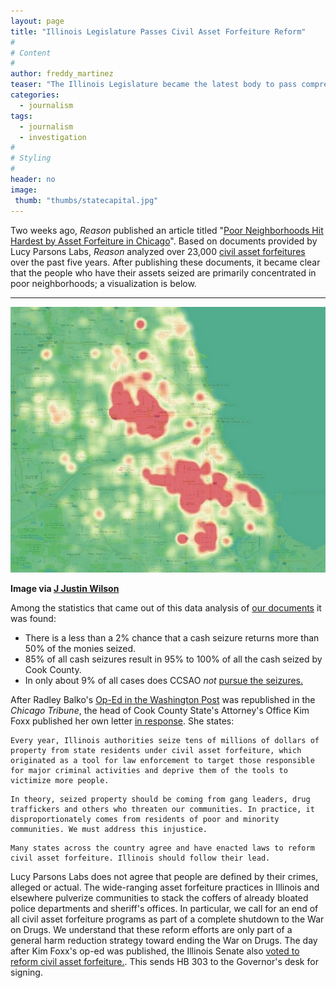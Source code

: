 ```yaml
---
layout: page
title: "Illinois Legislature Passes Civil Asset Forfeiture Reform"
#
# Content
#
author: freddy_martinez
teaser: "The Illinois Legislature became the latest body to pass comprehensive reforms around civil asset forfeiture with HB 303. This bill creates strong reporting requirements, raises the level of evidence needed for forfeitures and expedites hearings for innocent victims of seizures. The bill awaits signing by the Governor."
categories:
  - journalism
tags:
  - journalism
  - investigation
#
# Styling
#
header: no
image:
 thumb: "thumbs/statecapital.jpg"
---
```


Two weeks ago, *Reason* published an article titled "[Poor Neighborhoods Hit Hardest by Asset Forfeiture in Chicago](http://reason.com/blog/2017/06/13/poor-neighborhoods-hit-hardest-by-asset)". Based on documents provided by Lucy Parsons Labs, *Reason* analyzed over 23,000 [civil asset forfeitures](http://reason.com/blog/2017/06/13/poor-neighborhoods-hit-hardest-by-asset) over the past five years. After publishing these documents, it became clear that the people who have their assets seized are primarily concentrated in poor neighborhoods; a visualization is below.

-----------
![Seizures](/images/blogimages/ForfeitureHeatMap.jpg)

**Image via [J Justin Wilson](https://twitter.com/jjustinwilson/status/876833809681051650)**

Among the statistics that came out of this data analysis of [our documents](https://github.com/lucyparsons/1505-documents/tree/master/CCSAO) it was found:

 * There is a less than a 2% chance that a cash seizure returns more than 50% of the monies seized.
 * 85% of all cash seizures result in 95% to 100% of all the cash seized by Cook County.
 * In only about 9% of all cases does CCSAO *not* [pursue the seizures.](https://reason.com/blog/2017/06/27/illinois-legislature-passes-asset-forfei)
  
After Radley Balko's [Op-Ed in the Washington Post](https://www.washingtonpost.com/news/the-watch/wp/2017/06/13/chicago-civil-asset-forfeiture-hits-poor-people-the-hardest/) was republished in the *Chicago Tribune*, the head of Cook County State's Attorney's Office Kim Foxx published her own letter [in response](http://www.chicagotribune.com/news/opinion/letters/ct-illinois-needs-to-reform-its-process-for-taking-citizens-property-20170623-story.html). She states:

```
Every year, Illinois authorities seize tens of millions of dollars of property from state residents under civil asset forfeiture, which originated as a tool for law enforcement to target those responsible for major criminal activities and deprive them of the tools to victimize more people.
```

```
In theory, seized property should be coming from gang leaders, drug traffickers and others who threaten our communities. In practice, it disproportionately comes from residents of poor and minority communities. We must address this injustice.
```

```
Many states across the country agree and have enacted laws to reform civil asset forfeiture. Illinois should follow their lead.
```

Lucy Parsons Labs does not agree that people are defined by their crimes, alleged or actual. The wide-ranging asset forfeiture practices in Illinois and elsewhere pulverize communities to stack the coffers of already bloated police departments and sheriff's offices. In particular, we call for an end of all civil asset forfeiture programs as part of a complete shutdown to the War on Drugs. We understand that these reform efforts are only part of a general harm reduction strategy toward ending the War on Drugs. The day after Kim Foxx's op-ed was published, the Illinois Senate also [voted to reform civil asset forfeiture.](http://reason.com/blog/2017/06/27/illinois-legislature-passes-asset-forfei). This sends HB 303 to the Governor's desk for signing.
